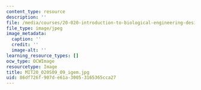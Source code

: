 ```yaml
---
content_type: resource
description: ''
file: /media/courses/20-020-introduction-to-biological-engineering-design-spring-2009/86df726f907de61a30053165365cca27_MIT20_020S09_09_igem.jpg
file_type: image/jpeg
image_metadata:
  caption: ''
  credit: ''
  image-alt: ''
learning_resource_types: []
ocw_type: OCWImage
resourcetype: Image
title: MIT20_020S09_09_igem.jpg
uid: 86df726f-907d-e61a-3005-3165365cca27
---
```

